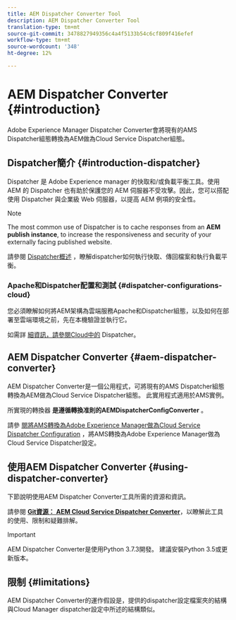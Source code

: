 ```yaml
---
title: AEM Dispatcher Converter Tool
description: AEM Dispatcher Converter Tool
translation-type: tm+mt
source-git-commit: 3478827949356c4a4f5133b54c6cf809f416efef
workflow-type: tm+mt
source-wordcount: '348'
ht-degree: 12%

---
```



# AEM Dispatcher Converter {#introduction}

Adobe Experience Manager Dispatcher Converter會將現有的AMS Dispatcher組態轉換為AEM做為Cloud Service Dispatcher組態。

## Dispatcher簡介 {#introduction-dispatcher}

Dispatcher 是 Adobe Experience manager 的快取和/或負載平衡工具。使用 AEM 的 Dispatcher 也有助於保護您的 AEM 伺服器不受攻擊。因此，您可以搭配使用 Dispatcher 與企業級 Web 伺服器，以提高 AEM 例項的安全性。

>[!NOTE]
>The most common use of Dispatcher is to cache responses from an **AEM publish instance**, to increase the responsiveness and security of your externally facing published website.

請參閱 [Dispatcher概述](https://docs.adobe.com/content/help/en/experience-manager-dispatcher/using/dispatcher.html) ，瞭解dispatcher如何執行快取、傳回檔案和執行負載平衡。

### Apache和Dispatcher配置和測試 {#dispatcher-configurations-cloud}

您必須瞭解如何將AEM架構為雲端服務Apache和Dispatcher組態，以及如何在部署至雲端環境之前，先在本機驗證並執行它。

如需詳 [細資訊，請參閱Cloud中的](https://docs.adobe.com/content/help/en/experience-manager-cloud-service/implementing/dispatcher/overview.html) Dispatcher。

## AEM Dispatcher Converter {#aem-dispatcher-converter}

AEM Dispatcher Converter是一個公用程式，可將現有的AMS Dispatcher組態轉換為AEM做為Cloud Service Dispatcher組態。 此實用程式適用於AMS實例。

所實現的轉換器 **是遵循轉換准則的AEMDispatcherConfigConverter** 。

請參 [閱將AMS轉換為Adobe Experience Manager做為Cloud Service Dispatcher Configuration](https://docs.adobe.com/content/help/en/experience-manager-cloud-service/implementing/dispatcher/overview.html#how-to-convert-an-ams-to-an-aem-as-a-cloud-service-dispatcher-configuration) ，將AMS轉換為Adobe Experience Manager做為Cloud Service Dispatcher設定。

## 使用AEM Dispatcher Converter {#using-dispatcher-converter}

下節說明使用AEM Dispatcher Converter工具所需的資源和資訊。

請參閱 **[Git資源： AEM Cloud Service Dispatcher Converter](https://github.com/adobe/aem-cloud-service-dispatcher-converter)**，以瞭解此工具的使用、限制和疑難排解。

>[!IMPORTANT]
>AEM Dispatcher Converter是使用Python 3.7.3開發。 建議安裝Python 3.5或更新版本。

## 限制 {#limitations}

AEM Dispatcher Converter的運作假設是，提供的dispatcher設定檔案夾的結構與Cloud Manager dispatcher設定中所述的結構類似。


